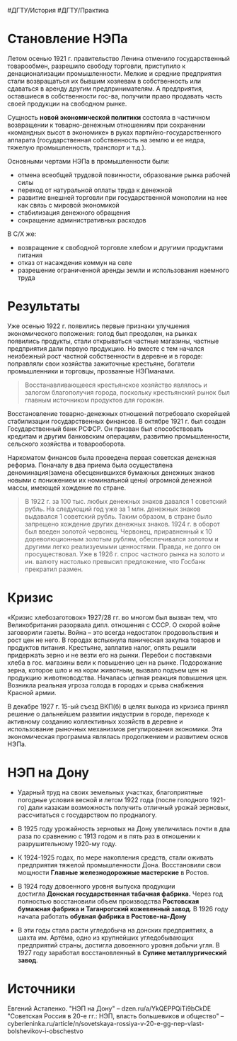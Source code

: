 #ДГТУ/История #ДГТУ/Практика 
# Становление НЭПа

Летом осенью 1921 г. правительство Ленина отменило государственный товарообмен, разрешило свободу торговли, приступило к денационализации промышленности. Мелкие и средние предприятия стали возвращаться их бывшим хозяевам в собственность или сдаваться в аренду другим предпринимателям. А предприятия, оставшиеся в собственности гос-ва, получили право продавать часть своей продукции на свободном рынке.

Сущность **новой экономической политики** состояла в частичном возвращении к товарно-денежным отношениям при сохранении «командных высот в экономике» в руках партийно-государственного аппарата (государственная собственность на землю и ее недра, тяжелую промышленность, транспорт и т.д.).

Основными чертами НЭПа в промышленности были:
- отмена всеобщей трудовой повинности, образование рынка рабочей силы
- переход от натуральной оплаты труда к денежной
- развитие внешней торговли при государственной монополии на нее как связь с мировой экономикой
- стабилизация денежного обращения
- сокращение административных расходов

В С/Х же:
- возвращение к свободной торговле хлебом и другими продуктами питания
- отказ от насаждения коммун на селе
- разрешение ограниченной аренды земли и использования наемного труда

# Результаты

Уже осенью 1922 г. появились первые признаки улучшения экономического положения: голод был преодолен, на рынках появились продукты, стали открываться частные магазины, частные предприятия дали первую продукцию. Но вместе с тем начался неизбежный рост частной собственности в деревне и в городе: поправляли свои хозяйства зажиточные крестьяне, богатели промышленники и торговцы, прозванные НЭПманами.

> Восстанавливающееся крестьянское хозяйство являлось и залогом благополучия города, поскольку крестьянский рынок был главным источником продуктов для горожан.

Восстановление товарно-денежных отношений потребовало скорейшей стабилизации государственных финансов. В октябре 1921 г. был создан Государственный банк РСФСР. Он призван был способствовать кредитам и другим банковским операциям, развитию промышленности, сельского хозяйства и товарооборота.

Наркоматом финансов была проведена первая советская денежная реформа. Поначалу в два приема была осуществлена деноминация(замена обесценившихся бумажных денежных знаков новыми с понижением их номинальной цены) огромной денежной массы, имеющей хождение по стране.

> В 1922 г. за 100 тыс. любых денежных знаков давался 1 советский рубль. На следующий год уже за 1 млн. денежных знаков выдавался 1 советский рубль. Таким образом, в стране было запрещено хождение других денежных знаков. 1924 г. в оборот был введен золотой червонец. Червонец, приравненный к 10 дореволюционным золотым рублям, обеспечивался золотом и другими легко реализуемыми ценностями. Правда, не долго он просуществовал. Уже в 1926 г. спрос частного рынка на золото и ин. валюту настолько превысил предложение, что Госбанк прекратил размен.

# Кризис

«Кризис хлебозаготовок» 1927/28 гг. во многом был вызван тем, что Великобритания разорвала дипл. отношения с СССР. О скорой войне заговорили газеты. Война – это всегда недостаток продовольствия и рост цен не него. В городах вспыхнула паническая закупка товаров и продуктов питания. Крестьяне, заплатив налог, опять решили придержать зерно и не везти его на рынки. Перебои с поставками хлеба в гос. магазины вели к повышению цен на рынке. Подорожание зерна, которое шло и на корм животным, вызвало подъем цен на продукцию животноводства. Началась цепная реакция повышения цен. Возникла реальная угроза голода в городах и срыва снабжения Красной армии.

В декабре 1927 г. 15-ый съезд ВКП(б) в целях выхода из кризиса принял решение о дальнейшем развитии индустрии в городе, переходе к активному созданию коллективных хозяйств в деревне и использование рыночных механизмов регулирования экономики. Эта экономическая программа являлась продолжением и развитием основ НЭПа.

# НЭП на Дону

- Ударный труд на своих земельных участках, благоприятные погодные условия весной и летом 1922 года (после голодного 1921-го) дали казакам возможность получить отличный урожай зерновых, рассчитаться с государством по продналогу.

- В 1925 году урожайность зерновых на Дону увеличилась почти в два раза по сравнению с 1913 годом и в пять раз в отношении к разрушительному 1920-му году.

- К 1924-1925 годах, по мере накопления средств, стали оживать предприятия тяжелой промышленности Дона. Восстановили свои мощности **Главные железнодорожные мастерские** в Ростов.

- В 1924 году довоенного уровня выпуска продукции достигла **Донская государственная табачная фабрика.** Через год полностью восстановили объем производства **Ростовская бумажная фабрика и Таганрогский кожевенный завод**. В 1926 году начала работать **обувная фабрика в Ростове-на-Дону**

- В эти годы стала расти угледобыча на донских предприятиях, а шахта им. Артёма, одно из крупнейших угледобывающих предприятий страны, достигла довоенного уровня добычи угля. В 1927 году заработал восстановленный в **Сулине металлургический завод**.

# Источники
Евгений Астапенко. "НЭП на Дону" – dzen.ru/a/YkQEPPQiTi9bCkDE
"Советская Россия в 20-е гг.: НЭП, власть большевиков и общество" – cyberleninka.ru/article/n/sovetskaya-rossiya-v-20-e-gg-nep-vlast-bolshevikov-i-obschestvo